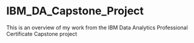 # IBM_DA_Capstone_Project
This is an overview of my work from the IBM Data Analytics Professional Certificate Capstone project
